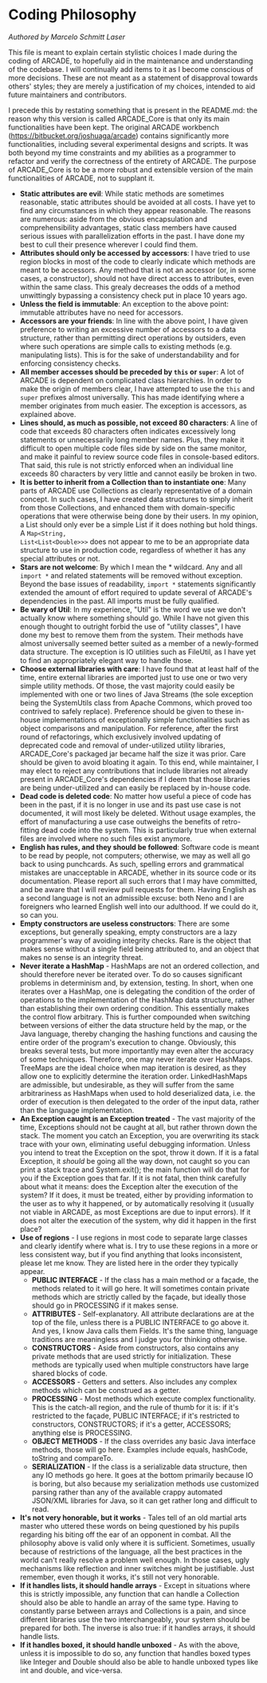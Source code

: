 # Coding Philosophy

*Authored by Marcelo Schmitt Laser*

This file is meant to explain certain stylistic choices I made during the 
coding of ARCADE, to hopefully aid in the maintenance and understanding of 
the codebase. I will continually add items to it as I become conscious of 
more decisions. These are not meant as a statement of disapproval towards 
others' styles; they are merely a justification of my choices, intended to 
aid future maintainers and contributors.

I precede this by restating something that is present in the README.md: the 
reason why this version is called ARCADE_Core is that only its main 
functionalities have been kept. The original ARCADE workbench 
(https://bitbucket.org/joshuaga/arcade) contains significantly more 
functionalities, including several experimental designs and scripts. It was 
both beyond my time constraints and my abilities as a programmer to refactor 
and verify the correctness of the entirety of ARCADE. The 
purpose of ARCADE_Core is to be a more robust and extensible version of the 
main functionalities of ARCADE, not to supplant it.

- **Static attributes are evil**: While static methods are sometimes 
  reasonable, static attributes should be avoided at all 
  costs. I have yet to find any circumstances in which they appear 
  reasonable. The reasons are numerous: aside from the obvious encapsulation 
  and comprehensibility advantages, static class members have caused serious 
  issues with parallelization efforts in the past. I have done my best to 
  cull their presence wherever I could find them.
- **Attributes should only be accessed by accessors**: I have tried to use 
  region blocks in most of the code to clearly indicate which methods are 
  meant to be accessors. Any method that is not an accessor (or, in some 
  cases, a constructor), should not have direct access to attributes, even 
  within the same class. This grealy decreases the odds of a method 
  unwittingly bypassing a consistency check put in place 10 years ago.
- **Unless the field is immutable**: An exception to the above point: 
  immutable attributes have no need for accessors.
- **Accessors are your friends**: In line with the above point, I have given 
  preference to writing an excessive number of accessors to a data structure,
  rather than permitting direct operations by outsiders, even where such 
  operations are simple calls to existing methods (e.g. manipulating lists). 
  This is for the sake of understandability and for enforcing consistency 
  checks.
- **All member accesses should be preceded by <code>this</code> or 
  <code>super</code>**: A lot of ARCADE is dependent on complicated class 
  hierarchies. In order to make the origin of members clear, I have 
  attempted to use the <code>this</code> and <code>super</code> prefixes 
  almost universally. This has made identifying where a member originates 
  from much easier. The exception is accessors, as explained above.
- **Lines should, as much as possible, not exceed 80 characters**: A line of 
  code that exceeds 80 characters often indicates excessively long 
  statements or unnecessarily long member names. Plus, they make it 
  difficult to open multiple code files side by side on the same monitor, 
  and make it painful to review source code files in console-based editors. 
  That said, this rule is not strictly enforced when an individual line 
  exceeds 80 characters by very little and cannot easily be broken in two.
- **It is better to inherit from a Collection than to instantiate one**: Many 
  parts of ARCADE use Collections as clearly representative of a domain 
  concept. In such cases, I have created data structures to simply inherit 
  from those Collections, and enhanced them with domain-specific operations 
  that were otherwise being done by their users. In my opinion, a List 
  should only ever be a simple List if it does nothing but hold things. A 
  <code>Map<String, List<List\<Double\>>></code> does not appear to me to be 
  an appropriate data structure to use in production code, regardless of 
  whether it has any special attributes or not.
- **Stars are not welcome**: By which I mean the * wildcard. Any and all 
  <code>import *</code> and related statements will be removed without 
  exception. Beyond the base issues of readability, <code>import *</code> 
  statements significantly extended the amount of effort required to update 
  several of ARCADE's dependencies in the past. All imports must be fully 
  qualified.
- **Be wary of Util**: In my experience, "Util" is the word we use we don't 
  actually know where something should go. While I have not given this 
  enough thought to outright forbid the use of "utility classes", I have 
  done my best to remove them from the system. Their methods have almost 
  universally seemed better suited as a member of a newly-formed data 
  structure. The exception is IO utilities such as FileUtil, as I have yet 
  to find an appropriately elegant way to handle those.
- **Choose external libraries with care**: I have found that at least half 
  of the time, entire external libraries are imported just to use one or two 
  very simple utility methods. Of those, the vast majority could easily be 
  implemented with one or two lines of Java Streams (the sole exception 
  being the SystemUtils class from Apache Commons, which proved too 
  contrived to safely replace). Preference should be given to these in-house 
  implementations of exceptionally simple functionalities such as object 
  comparisons and manipulation. For reference, after the first round of 
  refactorings, which exclusively involved updating of deprecated code and 
  removal of under-utilized utility libraries, ARCADE_Core's packaged jar 
  became half the size it was prior. Care should be given to avoid bloating 
  it again. To this end, while maintainer, I may elect to reject any 
  contributions that include libraries not already present in ARCADE_Core's 
  dependencies if I deem that those libraries are being under-utilized and 
  can easily be replaced by in-house code.
- **Dead code is deleted code**: No matter how useful a piece of code has 
  been in the past, if it is no longer in use and its past use case is not 
  documented, it will most likely be deleted. Without usage examples, the 
  effort of manufacturing a use case outweighs the benefits of 
  retro-fitting dead code into the system. This is particularly true when 
  external files are involved where no such files exist anymore.
- **English has rules, and they should be followed**: Software code is meant 
  to be read by people, not computers; otherwise, we may as well all go back 
  to using punchcards. As such, spelling errors and grammatical mistakes are 
  unacceptable in ARCADE, whether in its source code or its documentation.
  Please report all such errors that I may have committed, and be aware that I 
  will review pull requests for them. Having English as a second language is 
  not an admissible excuse: both Neno and I are foreigners who learned 
  English well into our adulthood. If we could do it, so can you.
- **Empty constructors are useless constructors**: There are some exceptions,
  but generally speaking, empty constructors are a lazy programmer's way of 
  avoiding integrity checks. Rare is the object that makes sense without a 
  single field being attributed to, and an object that makes no sense is an 
  integrity threat.
- **Never iterate a HashMap** - HashMaps are not an ordered collection, and 
  should therefore never be iterated over. To do so causes significant 
  problems in determinism and, by extension, testing. In short, when one 
  iterates over a HashMap, one is delegating the condition of the order of 
  operations to the implementation of the HashMap data structure, rather 
  than establishing their own ordering condition. This essentially makes 
  the control flow arbitrary. This is further compounded when switching 
  between versions of either the data structure held by the map, or the Java 
  language, thereby changing the hashing functions and causing the entire 
  order of the program's execution to change. Obviously, this breaks several 
  tests, but more importantly may even alter the accuracy of some techniques.
  Therefore, one may never iterate over HashMaps. TreeMaps are the ideal 
  choice when map iteration is desired, as they allow one to explicitly 
  determine the iteration order. LinkedHashMaps are admissible, but 
  undesirable, as they will suffer from the same arbitrariness as HashMaps 
  when used to hold deserialized data, i.e. the order of execution is then 
  delegated to the order of the input data, rather than the language 
  implementation. 
- **An Exception caught is an Exception treated** - The vast majority of the 
  time, Exceptions should not be caught at all, but rather thrown down the 
  stack. The moment you catch an Exception, you are overwriting its stack 
  trace with your own, eliminating useful debugging information. Unless you 
  intend to treat the Exception on the spot, throw it down. If it is a fatal 
  Exception, it *should* be going all the way down, not caught so you can 
  print a stack trace and System.exit(); the main function will do that for 
  you if the Exception goes that far. If it is not fatal, then think 
  carefully about what it means: does the Exception alter the execution of 
  the system? If it does, it must be treated, either by providing 
  information to the user as to why it happened, or by automatically 
  resolving it (usually not viable in ARCADE, as most Exceptions are due to 
  input errors). If it does not alter the execution of the system, why did 
  it happen in the first place?
- **Use of regions** - I use regions in most code to separate large classes 
  and clearly identify where what is. I try to use these regions in a more 
  or less consistent way, but if you find anything that looks inconsistent, 
  please let me know. They are listed here in the order they typically appear.
  - **PUBLIC INTERFACE** - If the class has a main method or a façade, the 
    methods related to it will go here. It will sometimes contain private 
    methods which are strictly called by the façade, but ideally those 
    should go in PROCESSING if it makes sense.
  - **ATTRIBUTES** - Self-explanatory. All attribute declarations are at the 
    top of the file, unless there is a PUBLIC INTERFACE to go above it. And 
    yes, I know Java calls them Fields. It's the same thing, language 
    traditions are meaningless and I judge you for thinking otherwise.
  - **CONSTRUCTORS** - Aside from constructors, also contains any private 
    methods that are used strictly for initialization. These methods are 
    typically used when multiple constructors have large shared blocks of code.
  - **ACCESSORS** - Getters and setters. Also includes any complex methods 
    which can be construed as a getter.
  - **PROCESSING** - Most methods which execute complex functionality. This 
    is the catch-all region, and the rule of thumb for it is: if it's 
    restricted to the façade, PUBLIC INTERFACE; if it's restricted to 
    constructors, CONSTRUCTORS; if it's a getter, ACCESSORS; anything else 
    is PROCESSING.
  - **OBJECT METHODS** - If the class overrides any basic Java interface 
    methods, those will go here. Examples include equals, hashCode, toString 
    and compareTo.
  - **SERIALIZATION** - If the class is a serializable data structure, then 
    any IO methods go here. It goes at the bottom primarily because IO is 
    boring, but also because my serialization methods use customized parsing 
    rather than any of the available crappy automated JSON/XML libraries for 
    Java, so it can get rather long and difficult to read.
- **It's not very honorable, but it works** - Tales tell of an old martial 
  arts master who uttered these words on being questioned by his pupils 
  regarding his biting off the ear of an opponent in combat. All the 
  philosophy above is valid only where it is sufficient. Sometimes, usually 
  because of restrictions of the language, all the best practices in the 
  world can't really resolve a problem well enough. In those cases, ugly 
  mechanisms like reflection and inner switches might be justifiable. Just 
  remember, even though it works, it's still not very honorable.
- **If it handles lists, it should handle arrays** - Except in situations 
  where this is strictly impossible, any function that can handle a 
  Collection should also be able to handle an array of the same type. Having 
  to constantly parse between arrays and Collections is a pain, and since 
  different libraries use the two interchangeably, your system should be 
  prepared for both. The inverse is also true: if it handles arrays, it 
  should handle lists.
- **If it handles boxed, it should handle unboxed** - As with the above, 
  unless it is impossible to do so, any function that handles boxed types 
  like Integer and Double should also be able to handle unboxed types like 
  int and double, and vice-versa.